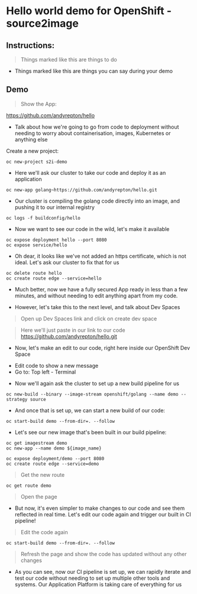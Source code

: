 # Hello world demo for OpenShift - source2image

## Instructions:

> Things marked like this are things to do

* Things marked like this are things you can say during your demo

## Demo

> Show the App:

https://github.com/andyrepton/hello

* Talk about how we're going to go from code to deployment without needing to worry about containerisation, images, Kubernetes or anything else

Create a new project:

```
oc new-project s2i-demo
```

* Here we'll ask our cluster to take our code and deploy it as an application

```
oc new-app golang~https://github.com/andyrepton/hello.git
```

* Our cluster is compiling the golang code directly into an image, and pushing it to our internal registry

``
oc logs -f buildconfig/hello
``

* Now we want to see our code in the wild, let's make it available

```
oc expose deployment hello --port 8080
oc expose service/hello
```

* Oh dear, it looks like we've not added an https certificate, which is not ideal. Let's ask our cluster to fix that for us

```
oc delete route hello
oc create route edge --service=hello
```

* Much better, now we have a fully secured App ready in less than a few minutes, and without needing to edit anything apart from my code.

* However, let's take this to the next level, and talk about Dev Spaces

> Open up Dev Spaces link and click on create dev space

> Here we'll just paste in our link to our code
https://github.com/andyrepton/hello.git

* Now, let's make an edit to our code, right here inside our OpenShift Dev Space

- Edit code to show a new message
- Go to: Top left - Terminal

* Now we'll again ask the cluster to set up a new build pipeline for us

```
oc new-build --binary --image-stream openshift/golang --name demo --strategy source 
```

* And once that is set up, we can start a new build of our code:

```
oc start-build demo --from-dir=. --follow
```

* Let's see our new image that's been built in our build pipeline:

```
oc get imagestream demo
oc new-app --name demo ${image_name}

oc expose deployment/demo --port 8080
oc create route edge --service=demo
```

> Get the new route

```
oc get route demo
```

> Open the page

* But now, it's even simpler to make changes to our code and see them reflected in real time. Let's edit our code again and trigger our built in CI pipeline!

> Edit the code again

```
oc start-build demo --from-dir=. --follow
```

> Refresh the page and show the code has updated without any other changes

* As you can see, now our CI pipeline is set up, we can rapidly iterate and test our code without needing to set up multiple other tools and systems. Our Application Platform is taking care of everything for us
